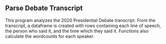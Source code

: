 ## Parse Debate Transcript

This program analyzes the 2020 Presidential Debate transcript.
From the transcript, a dataframe is created with rows containing each line of speech, the person who said it, and the time which they said it.
Functions also calculate the wordcounts for each speaker.
